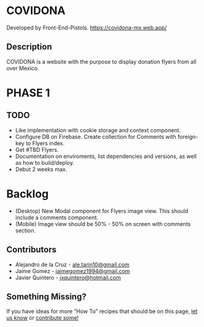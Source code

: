 # COVIDONA
Developed by Front-End-Pistols. https://covidona-mx.web.app/

## Description

COVIDONA is a website with the purpose to display donation flyers from all over Mexico.

# PHASE 1

## TODO

- Like implementation with cookie storage and context component.
- Configure DB on Firebase. Create collection for Comments with foreign-key to Flyers index.
- Get #TBD Flyers.
- Documentation on enviroments, list dependencies and versions, as well as how to build/deploy.
- Debut 2 weeks max.

# Backlog

- (Desktop) New Modal component for Flyers image view. This should include a comments component.
- (Mobile) Image view should be 50% - 50% on screen with comments section.

## Contributors

- Alejandro de la Cruz  - ale.tarin10@gmail.com
- Jaime Gomez           - jaimegomez1994@gmail.com
- Javier Quintero       - jxquintero@hotmail.com

## Something Missing?

If you have ideas for more “How To” recipes that should be on this page, [let us know](https://github.com/facebookincubator/create-react-app/issues) or [contribute some!](https://github.com/facebookincubator/create-react-app/edit/master/packages/react-scripts/template/README.md)
